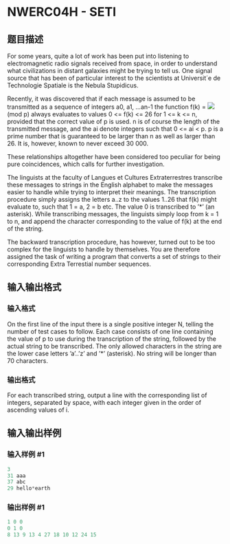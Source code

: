 # NWERC04H - SETI

## 题目描述

For some years, quite a lot of work has been put into listening to electromagnetic radio signals received from space, in order to understand what civilizations in distant galaxies might be trying to tell us. One signal source that has been of particular interest to the scientists at Universit´e de Technologie Spatiale is the Nebula Stupidicus.

Recently, it was discovered that if each message is assumed to be transmitted as a sequence of integers a0, a1, ...an-1 the function f(k) = ![](https://cdn.luogu.com.cn/upload/vjudge_pic/SP4588/c90c6e7c4e11e3c9b04b6a2dd8c154211ef07442.png) (mod p) always evaluates to values 0 <= f(k) <= 26 for 1 <= k <= n, provided that the correct value of p is used. n is of course the length of the transmitted message, and the ai denote integers such that 0 <= ai < p. p is a prime number that is guaranteed to be larger than n as well as larger than 26. It is, however, known to never exceed 30 000.

These relationships altogether have been considered too peculiar for being pure coincidences, which calls for further investigation.

The linguists at the faculty of Langues et Cultures Extraterrestres transcribe these messages to strings in the English alphabet to make the messages easier to handle while trying to interpret their meanings. The transcription procedure simply assigns the letters a..z to the values 1..26 that f(k) might evaluate to, such that 1 = a, 2 = b etc. The value 0 is transcribed to ’\*’ (an asterisk). While transcribing messages, the linguists simply loop from k = 1 to n, and append the character corresponding to the value of f(k) at the end of the string.

The backward transcription procedure, has however, turned out to be too complex for the linguists to handle by themselves. You are therefore assigned the task of writing a program that converts a set of strings to their corresponding Extra Terrestial number sequences.

## 输入输出格式

### 输入格式

On the first line of the input there is a single positive integer N, telling the number of test cases to follow. Each case consists of one line containing the value of p to use during the transcription of the string, followed by the actual string to be transcribed. The only allowed characters in the string are the lower case letters ’a’..’z’ and ’\*’ (asterisk). No string will be longer than 70 characters.

### 输出格式

For each transcribed string, output a line with the corresponding list of integers, separated by space, with each integer given in the order of ascending values of i.

## 输入输出样例

### 输入样例 #1

```cpp
3
31 aaa
37 abc
29 hello*earth
```


### 输出样例 #1

```cpp
1 0 0
0 1 0
8 13 9 13 4 27 18 10 12 24 15
```


